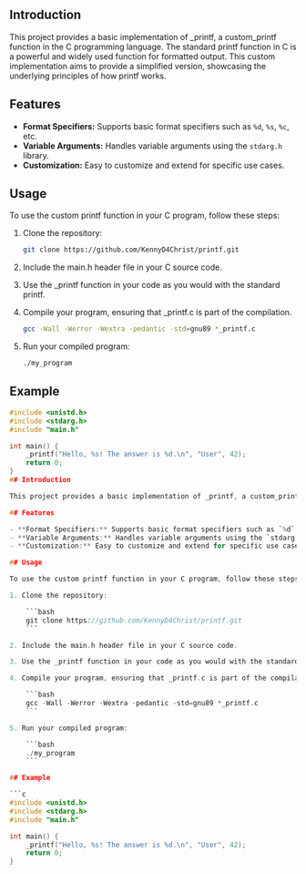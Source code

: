 ## Introduction

This project provides a basic implementation of _printf, a custom_printf function in the C programming language. The standard printf function in C is a powerful and widely used function for formatted output. This custom implementation aims to provide a simplified version, showcasing the underlying principles of how printf works.

## Features

- **Format Specifiers:** Supports basic format specifiers such as `%d`, `%s`, `%c`, etc.
- **Variable Arguments:** Handles variable arguments using the `stdarg.h` library.
- **Customization:** Easy to customize and extend for specific use cases.

## Usage

To use the custom printf function in your C program, follow these steps:

1. Clone the repository:

    ```bash
    git clone https://github.com/KennyD4Christ/printf.git
    ```

2. Include the main.h header file in your C source code.

3. Use the _printf function in your code as you would with the standard printf.

4. Compile your program, ensuring that _printf.c is part of the compilation.

    ```bash
    gcc -Wall -Werror -Wextra -pedantic -std=gnu89 *_printf.c
    ```

5. Run your compiled program:

    ```bash
    ./my_program
    ```

## Example

```c
#include <unistd.h>
#include <stdarg.h>
#include "main.h"

int main() {
    _printf("Hello, %s! The answer is %d.\n", "User", 42);
    return 0;
}
## Introduction

This project provides a basic implementation of _printf, a custom_printf function in the C programming language. The standard printf function in C is a powerful and widely used function for formatted output. This custom implementation aims to provide a simplified version, showcasing the underlying principles of how printf works.

## Features

- **Format Specifiers:** Supports basic format specifiers such as `%d`, `%s`, `%c`, etc.
- **Variable Arguments:** Handles variable arguments using the `stdarg.h` library.
- **Customization:** Easy to customize and extend for specific use cases.

## Usage

To use the custom printf function in your C program, follow these steps:

1. Clone the repository:

    ```bash
    git clone https://github.com/KennyD4Christ/printf.git
    ```

2. Include the main.h header file in your C source code.

3. Use the _printf function in your code as you would with the standard printf.

4. Compile your program, ensuring that _printf.c is part of the compilation.

    ```bash
    gcc -Wall -Werror -Wextra -pedantic -std=gnu89 *_printf.c
    ```

5. Run your compiled program:

    ```bash
    ./my_program
    ```

## Example

```c
#include <unistd.h>
#include <stdarg.h>
#include "main.h"

int main() {
    _printf("Hello, %s! The answer is %d.\n", "User", 42);
    return 0;
}

